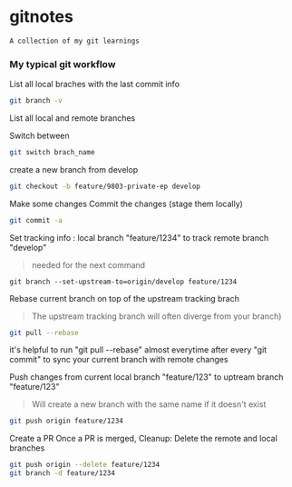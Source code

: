 # gitnotes
```bash
A collection of my git learnings
```
### My typical git workflow
List all local braches with the last commit info
```bash
git branch -v
```
List all local and remote branches

Switch between
```bash
git switch brach_name
```

create a new branch from develop
```bash
git checkout -b feature/9803-private-ep develop
```
Make some changes 
Commit the changes (stage them locally)
```bash
git commit -a
```
Set tracking info : local branch "feature/1234" to track remote branch "develop"
> needed for the next command
```
git branch --set-upstream-to=origin/develop feature/1234
```
Rebase current branch on top of the upstream tracking brach 
> The upstream tracking branch will often diverge from your branch)
```bash
git pull --rebase
```
it's helpful to run "git pull --rebase" almost everytime after every "git commit" to sync your current branch with remote changes

Push changes from current local branch "feature/123" to uptream branch "feature/123"
>Will create a new branch with the same name if it doesn't exist
```bash
git push origin feature/1234
```

Create a PR
Once a PR is merged, Cleanup: Delete the remote and local branches
```bash
git push origin --delete feature/1234
git branch -d feature/1234
```
